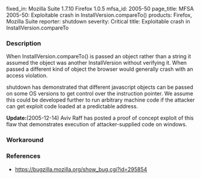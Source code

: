 fixed_in: Mozilla Suite 1.7.10
          Firefox 1.0.5
mfsa_id: 2005-50
page_title: MFSA 2005-50: Exploitable crash in InstallVersion.compareTo()
products: Firefox, Mozilla Suite
reporter: shutdown
severity: Critical
title: Exploitable crash in InstallVersion.compareTo

<h3>Description</h3>

<p>When InstallVersion.compareTo() is passed an object rather than a string
it assumed the object was another InstallVersion without verifying it.
When passed a different kind of object the browser would generally
crash with an access violation.</p>

<p>shutdown has demonstrated that different javascript objects can be
passed on some OS versions to get control over the instruction pointer.
We assume this could be developed further to run arbitrary machine code
if the attacker can get exploit code loaded at a predictable address.</p>

<p><strong>Update:</strong>(2005-12-14) Aviv Raff has posted a proof of concept
exploit of this flaw that demonstrates execution of attacker-supplied
code on windows.</p>

<h3>Workaround</h3>

<h3>References</h3>

<ul>
<li><a href="https://bugzilla.mozilla.org/show_bug.cgi?id=295854">
https://bugzilla.mozilla.org/show_bug.cgi?id=295854</a></li>
</ul>



